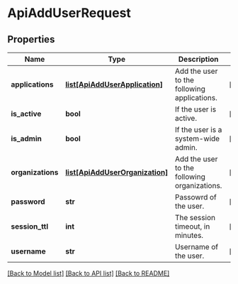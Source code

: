 # ApiAddUserRequest

## Properties
Name | Type | Description | Notes
------------ | ------------- | ------------- | -------------
**applications** | [**list[ApiAddUserApplication]**](ApiAddUserApplication.md) | Add the user to the following applications. | [optional] 
**is_active** | **bool** | If the user is active. | [optional] 
**is_admin** | **bool** | If the user is a system-wide admin. | [optional] 
**organizations** | [**list[ApiAddUserOrganization]**](ApiAddUserOrganization.md) | Add the user to the following organizations. | [optional] 
**password** | **str** | Passowrd of the user. | [optional] 
**session_ttl** | **int** | The session timeout, in minutes. | [optional] 
**username** | **str** | Username of the user. | [optional] 

[[Back to Model list]](../README.md#documentation-for-models) [[Back to API list]](../README.md#documentation-for-api-endpoints) [[Back to README]](../README.md)


